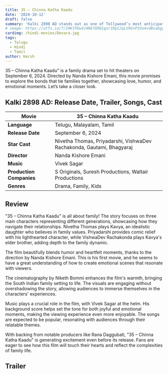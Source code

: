 ```yaml
---
title: 35 – Chinna Katha Kaadu
date: '2024-10-12'
draft: false
summary: 'Kalki 2898 AD stands out as one of Tollywood’s most anticipated and successful movies of 2024. '
# image: https://utfs.io/f/IHKlPQwXJ4N67GMQ1gor1RpCJqLV9GsPIUo4vdBxabgyeAjF
cardimg: /hindi-movies/Devara.jpg
tags:
  - Telugu
  - Hindi
  - Tamil
author: Harsh
---
```


35 – Chinna Katha Kaadu" is a family drama set to hit theaters on September 6, 2024. Directed by Nanda Kishore Emani, this movie promises to explore the bonds that tie families together, showcasing love, humor, and emotional moments. Let’s take a closer look.

## Kalki 2898 AD: Release Date, Trailer, Songs, Cast

| **Movie**                      | **35 – Chinna Katha Kaadu**        |
|--------------------------------|------------------------------------|
| **Language**                   | Telugu, Malayalam, Tamil           |
| **Release Date**               | September 6, 2024                  |
| **Star Cast**                  | Nivetha Thomas, Priyadarshi, VishwaDev Rachakonda, Gautami, Bhagyaraj |
| **Director**                   | Nanda Kishore Emani                |
| **Music**                      | Vivek Sagar                        |
| **Production Companies**       | S Originals, Suresh Productions, Waltair Productions |
| **Genres**                     | Drama, Family, Kids                |

## Review

"35 – Chinna Katha Kaadu" is all about family! The story focuses on three main characters representing different generations, showcasing how they navigate their relationships. Nivetha Thomas plays Kavya, an idealistic daughter who believes in family values. Priyadarshi provides comic relief with his lighthearted character, while VishwaDev Rachakonda plays Kavya's elder brother, adding depth to the family dynamic.

The film beautifully blends humor and heartfelt moments, thanks to the direction by Nanda Kishore Emani. This is his first movie, and he seems to have a great understanding of how to create emotional scenes that resonate with viewers.

The cinematography by Niketh Bommi enhances the film's warmth, bringing the South Indian family setting to life. The visuals are engaging without overshadowing the story, allowing audiences to immerse themselves in the characters' experiences.

Music plays a crucial role in the film, with Vivek Sagar at the helm. His background score helps set the tone for both joyful and emotional moments, making the viewing experience even more enjoyable. The songs are expected to be popular, resonating with audiences through their relatable themes.

With backing from notable producers like Rana Daggubati, "35 – Chinna Katha Kaadu" is generating excitement even before its release. Fans are eager to see how this film will touch their hearts and reflect the complexities of family life.

## Trailer